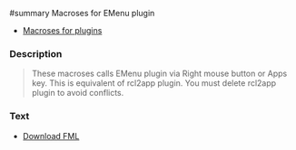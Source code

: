 ﻿#summary Macroses for EMenu plugin

  * [Macroses for plugins](Addon.md)

### Description ###

> These macroses calls EMenu plugin via Right mouse button or Apps key. This is equivalent of rcl2app plugin. You must delete rcl2app plugin to avoid conflicts.

### Text ###

  * [Download FML](http://far-macro-library.googlecode.com/svn/trunk/Addon/EMenu.fml)